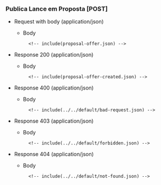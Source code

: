 ### Publica Lance em Proposta [POST]

+ Request with body (application/json)

    + Body

            <!-- include(proposal-offer.json) -->

+ Response 200 (application/json)

    + Body

            <!-- include(proposal-offer-created.json) -->

+ Response 400 (application/json)

    + Body

            <!-- include(../../default/bad-request.json) -->

+ Response 403 (application/json)

    + Body

            <!-- include(../../default/forbidden.json) -->

+ Response 404 (application/json)

    + Body

            <!-- include(../../default/not-found.json) -->
